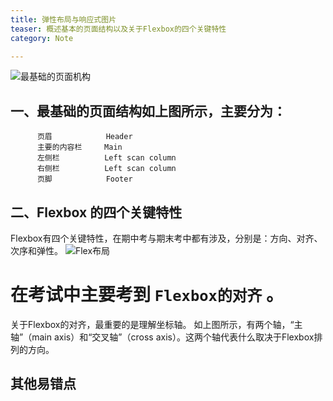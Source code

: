 ```yaml
---
title: 弹性布局与响应式图片
teaser: 概述基本的页面结构以及关于Flexbox的四个关键特性
category: Note

--- 
```


![最基础的页面机构](https://github.com/929384921/929384921.github.io/blob/master/i/%E5%9F%BA%E7%A1%80%E7%9A%84%E9%A1%B5%E9%9D%A2%E5%B8%83%E5%B1%80.png?raw=true)

## 一、最基础的页面结构如上图所示，主要分为：
          页眉            Header
          主要的内容栏     Main
          左侧栏          Left scan column
          右侧栏          Left scan column
          页脚            Footer



##  二、Flexbox 的四个关键特性

Flexbox有四个关键特性，在期中考与期末考中都有涉及，分别是：方向、对齐、次序和弹性。
![Flex布局](https://www.w3cplus.com/sites/default/files/blogs/2015/1504/flexbox.png)

# 在考试中主要考到 `Flexbox的对齐`  。

关于Flexbox的对齐，最重要的是理解坐标轴。
如上图所示，有两个轴，“主轴”（main axis）和“交叉轴”（cross axis）。这两个轴代表什么取决于Flexbox排列的方向。



## 其他易错点


